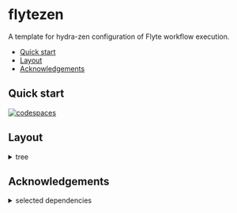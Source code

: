 # flytezen

A template for hydra-zen configuration of Flyte workflow execution.

- [Quick start](#quick-start)
- [Layout](#layout)
- [Acknowledgements](#acknowledgements)

## Quick start

[![codespaces](https://github.com/codespaces/badge.svg)](https://codespaces.new/?hide_repo_select=true&ref=main&repo=723447526&skip_quickstart=true&machine=standardLinux32gb&devcontainer_path=.devcontainer%2Fdevcontainer.json)

## Layout

<details>

<summary>tree</summary>

```tree
.
├── .argo
│   └── build.yaml
├── .devcontainer
│   ├── devcontainer.Dockerfile
│   └── devcontainer.json
├── .flyte
│   ├── config-browser.yaml
│   ├── config-local.yaml
│   ├── config-template.yaml
│   └── config.yaml
├── .github
│   ├── actions
│   │   ├── setup_environment
│   │   │   └── action.yml
│   │   └── tag-build-push-container
│   ├── workflows
│   │   ├── CD.yaml
│   │   ├── CI.yaml
│   │   ├── build-images.yaml
│   │   └── labeler.yml
│   ├── .gitkeep
│   ├── CODEOWNERS
│   ├── codecov.yml
│   ├── labels.yml
│   └── renovate.json
├── .vscode
│   ├── extensions.json
│   ├── launch.json
│   ├── settings.json
│   └── tasks.json
├── containers
│   ├── Dockerfile
│   ├── gpu.Dockerfile
│   └── pkg.Dockerfile
├── environments
│   └── conda
│       ├── conda-linux-64.lock.yml
│       ├── conda-lock.yml
│       └── virtual-packages.yml
├── src
│   ├── flytezen
│   │   ├── cli
│   │   │   ├── __init__.py
│   │   │   ├── execute.py
│   │   │   ├── execution_config.py
│   │   │   └── execution_utils.py
│   │   ├── workflows
│   │   │   ├── __init__.py
│   │   │   ├── example.py
│   │   │   └── lrwine.py
│   │   ├── __init__.py
│   │   ├── __main__.py
│   │   ├── configuration.py
│   │   ├── constants.py
│   │   └── logging.py
│   └── .gitkeep
├── tests
│   ├── __init__.py
│   ├── conftest.py
│   └── test_cli.py
├── .dockerignore
├── .env
├── .envrc
├── .example.env
├── .gitignore
├── LICENSE
├── Makefile
├── README.md
├── devshell
├── flake.lock
├── flake.nix
├── poetry.lock
├── poetry.toml
├── pyproject.toml
└── requirements.txt

18 directories, 58 files
```

</details>

## Acknowledgements

<details><summary>selected dependencies</summary>
<p>

* [flocken](https://github.com/mirkolenz/flocken)
* [flytekit](https://github.com/flyteorg/flytekit)
* [hydra-zen](https://github.com/mit-ll-responsible-ai/hydra-zen)
* [poetry2nix](https://github.com/nix-community/poetry2nix)

see also [flake.nix](./flake.nix), [pyproject.toml](./pyproject.toml), [.github](./.github/), and all of the core tools there and above are built upon

</p>
</details>

